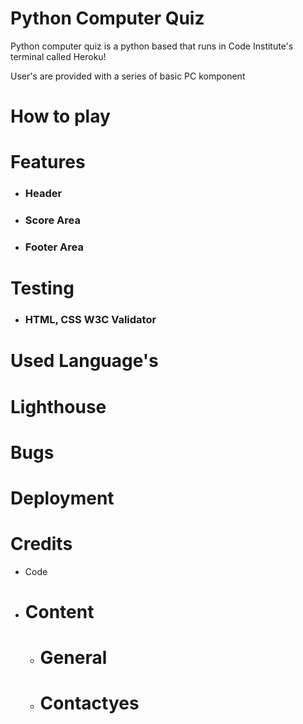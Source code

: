 # Python Computer Quiz
Python computer quiz is a python based that runs in Code Institute's terminal called Heroku!

User's are provided with a series of basic PC komponent




# How to play


# Features

- ### Header

- ### Score Area
- ### Footer Area

# Testing
 - ### HTML, CSS W3C Validator

 # Used Language's

# Lighthouse

 # Bugs

 # Deployment

 # Credits
 - Code

 - # Content

   - # General

   - # Contactyes